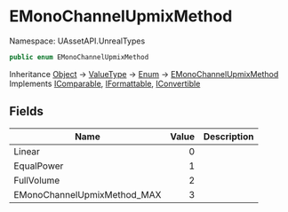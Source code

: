 # EMonoChannelUpmixMethod

Namespace: UAssetAPI.UnrealTypes

```csharp
public enum EMonoChannelUpmixMethod
```

Inheritance [Object](https://docs.microsoft.com/en-us/dotnet/api/system.object) → [ValueType](https://docs.microsoft.com/en-us/dotnet/api/system.valuetype) → [Enum](https://docs.microsoft.com/en-us/dotnet/api/system.enum) → [EMonoChannelUpmixMethod](./uassetapi.unrealtypes.emonochannelupmixmethod.md)<br>
Implements [IComparable](https://docs.microsoft.com/en-us/dotnet/api/system.icomparable), [IFormattable](https://docs.microsoft.com/en-us/dotnet/api/system.iformattable), [IConvertible](https://docs.microsoft.com/en-us/dotnet/api/system.iconvertible)

## Fields

| Name | Value | Description |
| --- | --: | --- |
| Linear | 0 |  |
| EqualPower | 1 |  |
| FullVolume | 2 |  |
| EMonoChannelUpmixMethod_MAX | 3 |  |

